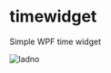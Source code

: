 # timewidget
Simple WPF time widget

![ladno](https://github.com/alerthw/timewidget/assets/131969223/766481d6-d674-42bf-824a-f102abbd3920)
